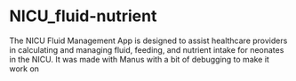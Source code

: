 # NICU_fluid-nutrient
The NICU Fluid Management App is designed to assist healthcare providers in calculating and managing fluid, feeding, and nutrient intake for neonates in the NICU. 
It was made with Manus with a bit of debugging to make it work on 
